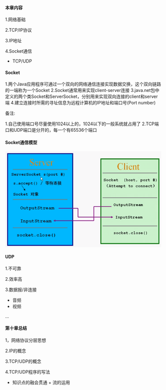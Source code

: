 #### 本章内容
1.网络基础

2.TCP/IP协议

3.IP地址

4.Socket通信
+ TCP/UDP

#### Socket
1.两个Java应用程序可通过一个双向的网络通信连接实现数据交换，这个双向链路的一端称为一个Socket
2.Socket通常用来实现client-server连接
3.java.net包中定义的两个类Socket和ServerSocket，分别用来实现双向连接的client和server端
4.建立连接时所需的寻址信息为远程计算机的IP地址和端口号(Port number)


备注:

1.自己使用端口号尽量使用1024以上的，1024以下的一般系统就占用了
2.TCP端口和UDP端口是分开的，每一个有65536个端口


#### Socket通信模型
![](.网络编程_images/78f33bc3.png)


#### UDP
1.不可靠

2.效率高

3.数据报/非连接
+ 音频
+ 视频

...



#### 第十章总结
1，网络协议分层思想

2.IP的概念

3.TCP/UDP的概念

4.TCP/UDP程序的写法
+ 知识点的融会贯通 + 流的运用

